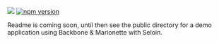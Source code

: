 ![](https://travis-ci.org/popovicsandras/SeloinJs.svg?branch=master) [![npm version](https://badge.fury.io/js/seloin.svg)](https://badge.fury.io/js/seloin)

Readme is coming soon, until then see the public directory for a demo application using Backbone & Marionette with Seloin.
